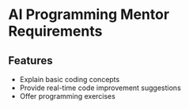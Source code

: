 # AI Programming Mentor Requirements

## Features
- Explain basic coding concepts
- Provide real-time code improvement suggestions
- Offer programming exercises
